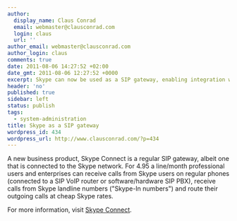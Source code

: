 ```yaml
---
author:
  display_name: Claus Conrad
  email: webmaster@clausconrad.com
  login: claus
  url: ''
author_email: webmaster@clausconrad.com
author_login: claus
comments: true
date: 2011-08-06 14:27:52 +02:00
date_gmt: 2011-08-06 12:27:52 +0000
excerpt: Skype can now be used as a SIP gateway, enabling integration with legacy phones and PBX.
header: 'no'
published: true
sidebar: left
status: publish
tags:
  - system-administration
title: Skype as a SIP gateway
wordpress_id: 434
wordpress_url: http://www.clausconrad.com/?p=434
---
```

A new business product, Skype Connect is a regular SIP gateway, albeit one that is connected to the Skype network. For 4.95 a line/month professional users and enterprises can receive calls from Skype users on regular phones (connected to a SIP VoIP router or software/hardware SIP PBX), receive calls from Skype landline numbers ("Skype-In numbers") and route their outgoing calls at cheap Skype rates.

For more information, visit [Skype Connect](https://www.skype.com/en/features/skype-connect/).
